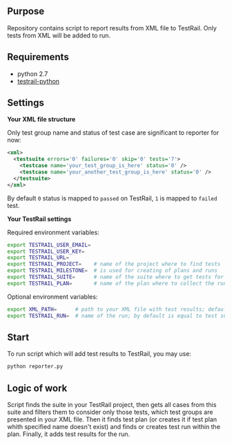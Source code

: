 Purpose
-------

Repository contains script to report results from XML file to TestRail. Only tests from XML will be added to run.

Requirements
------------

- python 2.7
- [testrail-python](https://github.com/travispavek/testrail-python)

Settings
--------

**Your XML file structure**

Only test group name and status of test case are significant to reporter for now:
```xml
<xml>
  <testsuite errors='0' failures='0' skip='0' tests='7'>
    <testcase name='your_test_group_is_here' status='0' />
    <testcase name='your_another_test_group_is_here' status='0' />
  </testsuite>
</xml>
```

By default `0` status is mapped to `passed` on TestRail, `1` is mapped to `failed` test.

**Your TestRail settings**

Required environment variables:

```bash
export TESTRAIL_USER_EMAIL=
export TESTRAIL_USER_KEY=
export TESTRAIL_URL=
export TESTRAIL_PROJECT=    # name of the project where to find tests
export TESTRAIL_MILESTONE=  # is used for creating of plans and runs
export TESTRAIL_SUITE=      # name of the suite where to get tests for the run
export TESTRAIL_PLAN=       # name of the plan where to collect the run
```

Optional environment variables:

```bash
export XML_PATH=      # path to your XML file with test results; default is 'nosetests.xml'
export TESTRAIL_RUN=  # name of the run; by default is equal to test suite
```

Start
-----

To run script which will add test results to TestRail, you may use:
```bash
python reporter.py
```

Logic of work
-------------

Script finds the suite in your TestRail project, then gets all cases from this suite and filters them to consider only those tests, which test groups are presented in your XML file. Then it finds test plan (or creates it if test plan whith specified name doesn't exist) and finds or creates test run within the plan. Finally, it adds test results for the run.

